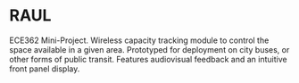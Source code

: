 # RAUL
ECE362 Mini-Project. Wireless capacity tracking module to control the space available in a given area. Prototyped for deployment on city buses, or other forms of public transit. Features audiovisual feedback and an intuitive front panel display.
